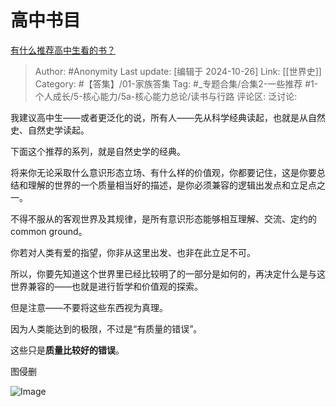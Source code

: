 # 高中书目
[有什么推荐高中生看的书？](https://www.zhihu.com/question/403634755/answer/1304983217)

> Author: #Anonymity
> Last update: [编辑于 2024-10-26]
> Link: [[世界史]]
> Category: #【答集】/01-家族答集
> Tag: #_专题合集/合集2-一些推荐 #1-个人成长/5-核心能力/5a-核心能力总论/读书与行路
> 评论区:
> 泛讨论:

我建议高中生——或者更泛化的说，所有人——先从科学经典读起，也就是从自然史、自然史学读起。

下面这个推荐的系列，就是自然史学的经典。

将来你无论采取什么意识形态立场、有什么样的价值观，你都要记住，这是你要总结和理解的世界的一个质量相当好的描述，是你必须兼容的逻辑出发点和立足点之一。

不得不服从的客观世界及其规律，是所有意识形态能够相互理解、交流、定约的common ground。

你若对人类有爱的指望，你非从这里出发、也非在此立足不可。

所以，你要先知道这个世界里已经比较明了的一部分是如何的，再决定什么是与这世界兼容的——也就是进行哲学和价值观的探索。

但是注意——不要将这些东西视为真理。

因为人类能达到的极限，不过是“有质量的错误”。

这些只是**质量比较好的错误**。

图侵删

![Image](https://pic1.zhimg.com/50/v2-6ebc93c8021000232303f9b7e5087e5c_720w.jpg?source=2c26e567)
